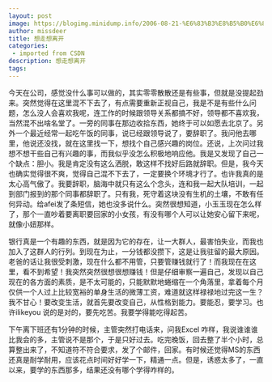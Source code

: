 ```yaml
---
layout: post
image: https://blogimg.minidump.info/2006-08-21-%E6%83%B3%E8%B5%B0%E6%83%B3%E7%A6%BB%E5%BC%80.md
author: missdeer
title: 想走想离开
categories: 
 - imported from CSDN
description: 想走想离开
tags: 
---
```


今天在公司，感觉没什么事可以做的，其实零零散散还是有些事，但就是没提起劲来。突然觉得在这里混不下去了，有点需要重新正视自己，我是不是有些什么问题，怎么没人会喜欢我呢，连工作的时候跟领导关系都搞不好，领导都不喜欢我，当然混不出啥名堂了。一旁的同事在那边收拾东西，她终于可以如愿去北京了。另外一个最近经常一起吃午饭的同事，说已经跟领导说了，要辞职了。我问他去哪里，他说还没找，就在这里找一下，想找个自己感兴趣的岗位。还说，上次问过我想不想干些自己有兴趣的事，而我似乎没怎么积极地响应他。我是又发现了自己一个缺点：胆小。我是肯定没有这么洒脱，敢这样不找好后路就辞职。但是，我今天也确实觉得很不爽，觉得自己混不下去了，一定要换个环境才行了。也许我真的是太心高气傲了。我要辞职，脑海中就只有这么个念头，连和我一起大队培训，一起到部门报到的那个同事都辞职了。只有我，死守着这块没有生机的土壤，不敢有任何异动。给afei发了条短信，她也没多说什么。突然很想知道，小玉玉现在怎么样了，那个一直吵着要离职要回家的小女孩，有没有哪个人可以让她安心留下来呢，就像小妞那样。

银行真是一个有趣的东西，就是因为它的存在，让一大群人，最害怕失业，而我也加入了这群人的行列。到现在为止，一分钱都没攒下，这是让我驻留的最大原因。老爸的话让我很受刺激，现在什么都不用管，只要管赚钱就行了！而我现在在这里，看不到希望！我突然突然很想很想赚钱！但是仔细审察一遍自己，发现以自己现在的各方面的素质，是不太可能的，只能默默地蜷缩在一个角落里，拿着每个月仅供一个人过上比较宽裕的单身生活的微薄工资，难道就这样禄禄地过完这一生？我不甘心！要改变生活，就首先要改变自己，从性格到能力。要能忍，要学习。也许ilikeyou 说的是对的，要先吃苦。我要学得能吃得起苦。

下午离下班还有1分钟的时候，主管突然打电话来，问我Excel 咋样，我说谁谁谁比我会的多，主管说不是那个，于是只好过去。吃完晚饭，回去整了半个小时，总算整出来了，不知道符不符合要求，发了个邮件，回家。有时候还觉得MS的东西还真是耐学耐用，应该花点时间好好学一下，精通一点。但是，诱惑太多了，一直以来，要学的东西那多，结果还没有哪个学得咋样的。 
